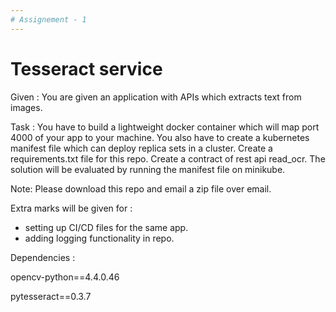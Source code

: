 ```yaml
---
# Assignement - 1
---
```


# Tesseract service

Given : You are given an application with APIs which extracts text from images.

Task : You have to build a lightweight docker container which will map port 4000 of your app to your machine.
You also have to create a kubernetes manifest file which can deploy replica sets in a cluster.
Create a requirements.txt file for this repo.
Create a contract of rest api read_ocr.
The solution will be evaluated by running the manifest file on minikube.

Note:
Please download this repo and email a zip file over email.

Extra marks will be given for :

- setting up CI/CD files for the same app.
- adding logging functionality in repo.

Dependencies :

opencv-python==4.4.0.46

pytesseract==0.3.7
